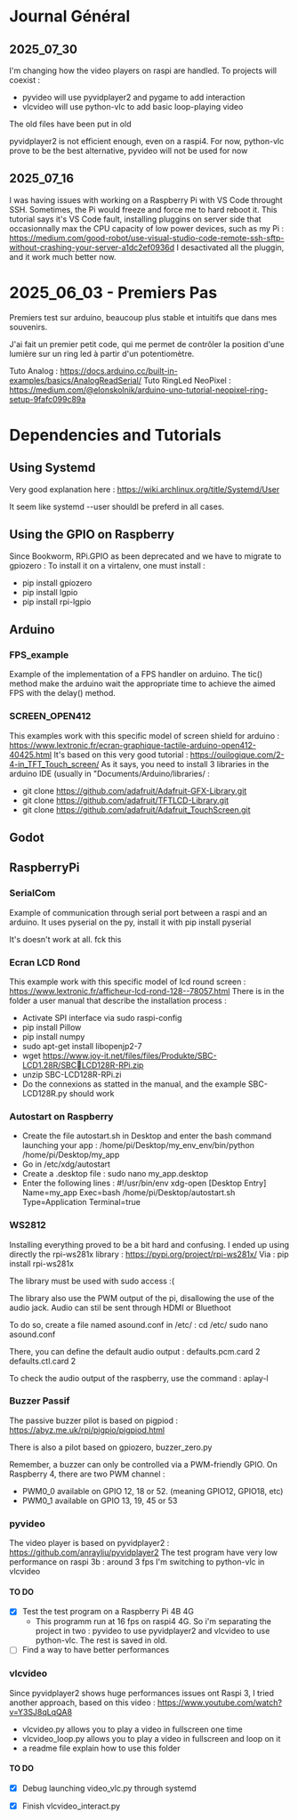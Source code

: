 
# Journal Général

## 2025_07_30

I'm changing how the video players on raspi are handled. To projects will coexist :
- pyvideo will use pyvidplayer2 and pygame to add interaction
- vlcvideo will use python-vlc to add basic loop-playing video

The old files have been put in old

pyvidplayer2 is not efficient enough, even on a raspi4. For now, python-vlc prove to be the best alternative, pyvideo will not be used for now

## 2025_07_16

I was having issues with working on a Raspberry Pi with VS Code throught SSH. Sometimes, the Pi would freeze and force me to hard reboot it.
This tutorial says it's VS Code fault, installing pluggins on server side that occasionnally max the CPU capacity of low power devices, such as my Pi : https://medium.com/good-robot/use-visual-studio-code-remote-ssh-sftp-without-crashing-your-server-a1dc2ef0936d
I desactivated all the pluggin, and it work much better now.

# 2025_06_03 - Premiers Pas
Premiers test sur arduino, beaucoup plus stable et intuitifs que dans mes souvenirs.

J'ai fait un premier petit code, qui me permet de contrôler la position d'une lumière sur un ring led à partir d'un potentiomètre.

Tuto Analog : https://docs.arduino.cc/built-in-examples/basics/AnalogReadSerial/
Tuto RingLed NeoPixel : https://medium.com/@elonskolnik/arduino-uno-tutorial-neopixel-ring-setup-9fafc099c89a

# Dependencies and Tutorials

## Using Systemd

Very good explanation here : https://wiki.archlinux.org/title/Systemd/User

It seem like systemd --user shouldl be preferd in all cases.

## Using the GPIO on Raspberry

Since Bookworm, RPi.GPIO as been deprecated and we have to migrate to gpiozero :
To install it on a virtalenv, one must install :
 - pip install gpiozero
 - pip install lgpio
 - pip install rpi-lgpio

## Arduino

### FPS_example

Example of the implementation of a FPS handler on arduino. The tic() method make the arduino wait the appropriate time to achieve the aimed FPS with the delay() method.

### SCREEN_OPEN412

This examples work with this specific model of screen shield for arduino : https://www.lextronic.fr/ecran-graphique-tactile-arduino-open412-40425.html
It's based on this very good tutorial : https://ouilogique.com/2-4-in_TFT_Touch_screen/
As it says, you need to install 3 libraries in the arduino IDE (usually in "Documents/Arduino/libraries/ : 
- git clone https://github.com/adafruit/Adafruit-GFX-Library.git
- git clone https://github.com/adafruit/TFTLCD-Library.git
- git clone https://github.com/adafruit/Adafruit_TouchScreen.git

## Godot

## RaspberryPi

### SerialCom

Example of communication through serial port between a raspi and an arduino.
It uses pyserial on the py, install it with pip install pyserial

It's doesn't work at all. fck this

### Ecran LCD Rond
This example work with this specific model of lcd round screen : https://www.lextronic.fr/afficheur-lcd-rond-128--78057.html
There is in the folder a user manual that describe the installation process :
- Activate SPI interface via sudo raspi-config
- pip install Pillow
- pip install numpy
- sudo apt-get install libopenjp2-7
- wget https://www.joy-it.net/files/files/Produkte/SBC-LCD1.28R/SBCLCD128R-RPi.zip
- unzip SBC-LCD128R-RPi.zi
- Do the connexions as statted in the manual, and the example SBC-LCD128R.py should work

### Autostart on Raspberry
- Create the file autostart.sh in Desktop and enter the bash command launching your app : /home/pi/Desktop/my_env_env/bin/python /home/pi/Desktop/my_app
- Go in /etc/xdg/autostart
- Create a .desktop file : sudo nano my_app.desktop
- Enter the following lines :
#!/usr/bin/env xdg-open
[Desktop Entry]
Name=my_app 
Exec=bash /home/pi/Desktop/autostart.sh
Type=Application
Terminal=true

### WS2812

Installing everything proved to be a bit hard and confusing. I ended up using directly the rpi-ws281x library : https://pypi.org/project/rpi-ws281x/
Via : pip install rpi-ws281x

The library must be used with sudo access :(

The library also use the PWM output of the pi, disallowing the use of the audio jack. Audio can stil be sent through HDMI or Bluethoot

To do so, create a file named asound.conf in /etc/ :
cd /etc/
sudo nano asound.conf

There, you can define the default audio output :
defaults.pcm.card 2
defaults.ctl.card 2

To check the audio output of the raspberry, use the command : aplay-l

### Buzzer Passif

The passive buzzer pilot is based on pigpiod : https://abyz.me.uk/rpi/pigpio/pigpiod.html

There is also a pilot based on gpiozero, buzzer_zero.py

Remember, a buzzer can only be controlled via a PWM-friendly GPIO.
On Raspberry 4, there are two PWM channel :
- PWM0_0 available on GPIO 12, 18 or 52. (meaning GPIO12, GPIO18, etc)
- PWM0_1 available on GPIO 13, 19, 45 or 53

### pyvideo

The video player is based on pyvidplayer2 : https://github.com/anrayliu/pyvidplayer2
The test program have very low performance on raspi 3b : around 3 fps
I'm switching to python-vlc in vlcvideo

#### TO DO
- [x] Test the test program on a Raspberry Pi 4B 4G
    - This programm run at 16 fps on raspi4 4G. So i'm separating the project in two : pyvideo to use pyvidplayer2 and vlcvideo to use python-vlc. The rest is saved in old.
- [ ] Find a way to have better performances

### vlcvideo

Since pyvidplayer2 shows huge performances issues ont Raspi 3, I tried another approach, based on this video : https://www.youtube.com/watch?v=Y3SJ8qLqQA8

- vlcvideo.py allows you to play a video in fullscreen one time
- vlcvideo_loop.py allows you to play a video in fullscreen and loop on it
- a readme file explain how to use this folder

#### TO DO
- [x] Debug launching video_vlc.py through systemd
- [x] Finish vlcvideo_interact.py

